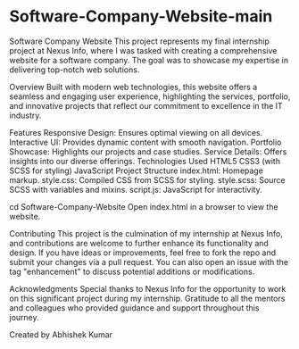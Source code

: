 # Software-Company-Website-main

Software Company Website
This project represents my final internship project at Nexus Info, where I was tasked with creating a comprehensive website for a software company. The goal was to showcase my expertise in delivering top-notch web solutions.

Overview
Built with modern web technologies, this website offers a seamless and engaging user experience, highlighting the services, portfolio, and innovative projects that reflect our commitment to excellence in the IT industry.

Features
Responsive Design: Ensures optimal viewing on all devices.
Interactive UI: Provides dynamic content with smooth navigation.
Portfolio Showcase: Highlights our projects and case studies.
Service Details: Offers insights into our diverse offerings.
Technologies Used
HTML5
CSS3 (with SCSS for styling)
JavaScript
Project Structure
index.html: Homepage markup.
style.css: Compiled CSS from SCSS for styling.
style.scss: Source SCSS with variables and mixins.
script.js: JavaScript for interactivity.


  cd Software-Company-Website
Open index.html in a browser to view the website.

Contributing
This project is the culmination of my internship at Nexus Info, and contributions are welcome to further enhance its functionality and design. If you have ideas or improvements, feel free to fork the repo and submit your changes via a pull request. You can also open an issue with the tag "enhancement" to discuss potential additions or modifications.



Acknowledgments
Special thanks to Nexus Info for the opportunity to work on this significant project during my internship.
Gratitude to all the mentors and colleagues who provided guidance and support throughout this journey.

Created by Abhishek Kumar
